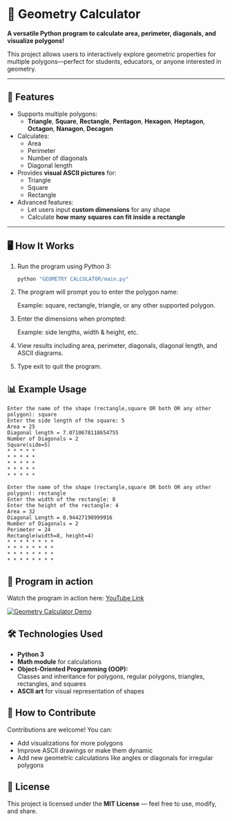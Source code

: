# 🧮 Geometry Calculator

**A versatile Python program to calculate area, perimeter, diagonals, and visualize polygons!**  

This project allows users to interactively explore geometric properties for multiple polygons—perfect for students, educators, or anyone interested in geometry.

---

## 🌟 Features

- Supports multiple polygons:  
  - **Triangle**, **Square**, **Rectangle**, **Pentagon**, **Hexagon**, **Heptagon**, **Octagon**, **Nanagon**, **Decagon**
- Calculates:
  - Area 
  - Perimeter 
  - Number of diagonals 
  - Diagonal length  
- Provides **visual ASCII pictures** for:
  - Triangle  
  - Square  
  - Rectangle
- Advanced features:
  - Let users input **custom dimensions** for any shape  
  - Calculate **how many squares can fit inside a rectangle**  

---

## 🖥️ How It Works

1. Run the program using Python 3:

   ```bash
   python "GEOMETRY CALCULATOR/main.py"
   ```

2. The program will prompt you to enter the polygon name:

   Example: square, rectangle, triangle, or any other supported polygon.

3. Enter the dimensions when prompted:

   Example: side lengths, width & height, etc.

4. View results including area, perimeter, diagonals, diagonal length, and ASCII diagrams.

5. Type exit to quit the program.

## 📊 Example Usage

```text
Enter the name of the shape (rectangle,square OR both OR any other polygon): square
Enter the side length of the square: 5
Area = 25
Diagonal length = 7.0710678118654755
Number of Diagonals = 2
Square(side=5)
* * * * * 
* * * * * 
* * * * * 
* * * * * 
* * * * * 
```

```text
Enter the name of the shape (rectangle,square OR both OR any other polygon): rectangle
Enter the width of the rectangle: 8
Enter the height of the rectangle: 4
Area = 32
Diagonal Length = 8.94427190999916
Number of Diagonals = 2
Perimeter = 24
Rectangle(width=8, height=4)
* * * * * * * *
* * * * * * * *
* * * * * * * *
* * * * * * * *
```

## 🎥 Program in action

Watch the program in action here: [YouTube Link](https://youtu.be/prGn6WHOm5g)

[![Geometry Calculator Demo](https://img.youtube.com/vi/prGn6WHOm5g/0.jpg)](https://youtu.be/prGn6WHOm5g)


## 🛠️ Technologies Used

- **Python 3**
- **Math module** for calculations
- **Object-Oriented Programming (OOP):**  
  Classes and inheritance for polygons, regular polygons, triangles, rectangles, and squares
- **ASCII art** for visual representation of shapes

## 🔧 How to Contribute

Contributions are welcome! You can:

- Add visualizations for more polygons  
- Improve ASCII drawings or make them dynamic  
- Add new geometric calculations like angles or diagonals for irregular polygons  

## 📜 License

This project is licensed under the **MIT License** — feel free to use, modify, and share.
